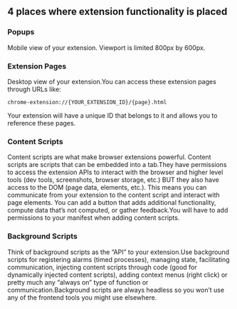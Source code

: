 ## 4 places where extension functionality is placed

### Popups

Mobile view of your extension. Viewport is limited 800px by 600px.

### Extension Pages

Desktop view of your extension.You can access these extension pages through URLs like:

```
chrome-extension://{YOUR_EXTENSION_ID}/{page}.html
```

Your extension will have a unique ID that belongs to it and allows you to reference these pages.

### Content Scripts

Content scripts are what make browser extensions powerful. Content scripts are scripts that can be embedded into a tab.They have permissions to access the extension APIs to interact with the browser and higher level tools (dev tools, screenshots, browser storage, etc.) BUT they also have access to the DOM (page data, elements, etc.). This means you can communicate from your extension to the content script and interact with page elements. You can add a button that adds additional functionality, compute data that’s not computed, or gather feedback.You will have to add permissions to your manifest when adding content scripts.

### Background Scripts

Think of background scripts as the “API” to your extension.Use background scripts for registering alarms (timed processes), managing state, facilitating communication, injecting content scripts through code (good for dynamically injected content scripts), adding context menus (right click) or pretty much any “always on” type of function or communication.Background scripts are always headless so you won’t use any of the frontend tools you might use elsewhere.
